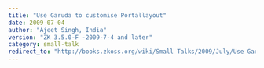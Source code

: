 ```yaml
---
title: "Use Garuda to customise Portallayout"
date: 2009-07-04
author: "Ajeet Singh, India"
version: "ZK 3.5.0-F -2009-7-4 and later"
category: small-talk
redirect_to: "http://books.zkoss.org/wiki/Small Talks/2009/July/Use Garuda to customise Portallayout"
---
```

